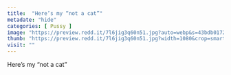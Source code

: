 ```yaml
---
title:  "Here’s my “not a cat”"
metadate: "hide"
categories: [ Pussy ]
image: "https://preview.redd.it/7l6jig3q60n51.jpg?auto=webp&s=43bdb0172796c4dae0c8c9cc3a3f482293655c7f"
thumb: "https://preview.redd.it/7l6jig3q60n51.jpg?width=1080&crop=smart&auto=webp&s=8e1c833634f8934b694115783b97bdda8e0d8b51"
visit: ""
---
```

Here’s my “not a cat”
